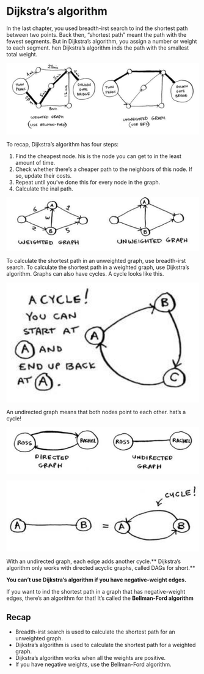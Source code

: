 # Dijkstra’s algorithm

In the last chapter, you used breadth-irst search to ind the shortest path between two points. Back then, “shortest path” meant the path with the fewest segments. But in Dijkstra’s algorithm, you assign a number or weight to each segment. hen Dijkstra’s algorithm inds the path with the smallest total weight.

![dijkstra-algo-path](../shared/images/07-dijkstra-algo-path-vs-bredth-first.png)


To recap, Dijkstra’s algorithm has four steps:
1. Find the cheapest node. his is the node you can get to in the least amount of time.
2. Check whether there’s a cheaper path to the neighbors of this node. If so, update their costs.
3. Repeat until you’ve done this for every node in the graph.
4. Calculate the inal path. 

![dijkstra-algo-path](../shared/images/07-weighteg.png)

To calculate the shortest path in an unweighted graph, use breadth-irst search. To calculate the shortest path in a weighted graph, use Dijkstra’s algorithm. Graphs can also have cycles. A cycle looks like this.

![dijkstra-algo-path](../shared/images/07-cycle.png)

An undirected graph means that both nodes point to each other. hat’s a cycle!

![dijkstra-algo-path](../shared/images/07-directed.png)

![dijkstra-algo-path](../shared/images/07-directed-2.png)

With an undirected graph, each edge adds another cycle.** Dijkstra’s algorithm only works with directed acyclic graphs, called DAGs for short.**


**You can’t use Dijkstra’s algorithm if you have negative-weight edges.**

If you want to ind the shortest path in a graph that has negative-weight edges, there’s an algorithm for that! It’s called the **Bellman-Ford algorithm**

## Recap
- Breadth-irst search is used to calculate the shortest path for an unweighted graph.
- Dijkstra’s algorithm is used to calculate the shortest path for a weighted graph.
- Dijkstra’s algorithm works when all the weights are positive.
- If you have negative weights, use the Bellman-Ford algorithm.
